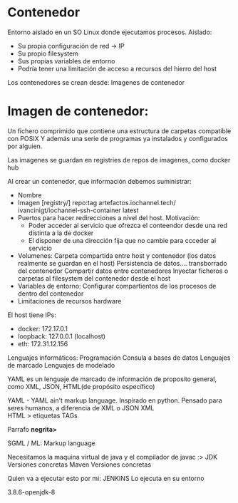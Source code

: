 # Contenedor

Entorno aislado en un SO Linux donde ejecutamos procesos.
Aislado:
- Su propia configuración de red -> IP
- Su propio filesystem
- Sus propias variables de entorno 
- Podría tener una limitación de acceso a recursos del hierro del host

Los contenedores se crean desde: Imagenes de contenedor

# Imagen de contenedor:

Un fichero comprimido que contiene una estructura de carpetas compatible con POSIX
Y además una serie de programas ya instalados y configurados por alguien.

Las imagenes se guardan en registries de repos de imagenes, como docker hub

Al crear un contenedor, que información debemos suministrar:
- Nombre
- Imagen            [registry/] repo:tag
                    artefactos.iochannel.tech/    ivancinigt/iochannel-ssh-container          latest
- Puertos para hacer redirecciones a nivel del host. Motivación:
    - Poder acceder al servicio que ofrezca el conteendor desde una red distinta a la de docker
    - El disponer de una dirección fija que no cambie para ccceder al servicio
- Volumenes: Carpeta compartida entre host y contenedor (los datos realmente se guardan en el host)
    Persistencia de datos.... transborrado del contenedor
    Compartir datos entre contenedores
    Inyectar ficheros o carpetas al filesystem del contenedor desde el host
- Variables de entorno: Configurar compartientos de los procesos de dentro del contenedor
- Limitaciones de recursos hardware

El host tiene IPs:
- docker: 172.17.0.1
- loopback: 127.0.0.1 (localhost)
- eth: 172.31.12.156
 

Lenguajes informáticos:
    Programación
    Consula a bases de datos
    Lenguajes de marcado
    Lenguajes de modelado

YAML es un lenguaje de marcado de información de proposito general, como XML, JSON, HTML(de propósito específico)

YAML - YAML ain't markup language. Inspirado en python. Pensado para seres humanos, a diferencia de XML o JSON
 XML \
HTML  >  etiquetas TAGs         <p>Parrafo <b>negrita></b> </p>
SGML /
  ML: Markup language
  
  
 
 Necesitamos la maquina virtual de java y el compilador de javac :> JDK Versiones concretas
 Maven                                                                  Versiones concretas
 
 
 Quien va a ejecutar esto por mi: JENKINS
 Lo ejecuta en su entorno
 
 
 3.8.6-openjdk-8